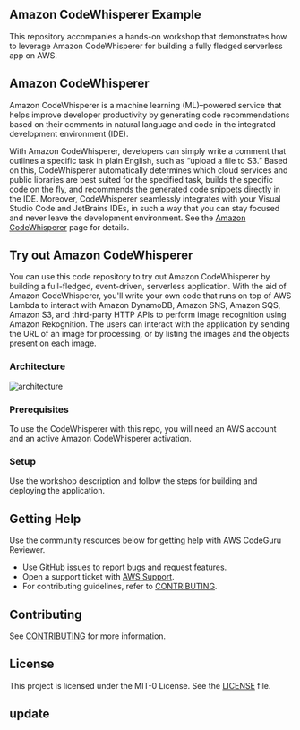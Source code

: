 ## Amazon CodeWhisperer Example

This repository accompanies a hands-on workshop that demonstrates how to leverage Amazon CodeWhisperer for building a fully fledged serverless app on AWS.

## Amazon CodeWhisperer

Amazon CodeWhisperer is a machine learning (ML)–powered service that helps improve developer productivity by generating code recommendations based on their comments in natural language and code in the integrated development environment (IDE).

With Amazon CodeWhisperer, developers can simply write a comment that outlines a specific task in plain English, such as “upload a file to S3.” Based on this, CodeWhisperer automatically determines which cloud services and public libraries are best suited for the specified task, builds the specific code on the fly, and recommends the generated code snippets directly in the IDE. Moreover, CodeWhisperer seamlessly integrates with your Visual Studio Code and JetBrains IDEs, in such a way that you can stay focused and never leave the development environment. See the [Amazon CodeWhisperer](https://aws.amazon.com/codewhisperer/) page for details.

## Try out Amazon CodeWhisperer

You can use this code repository to try out Amazon CodeWhisperer by building a full-fledged, event-driven, serverless application. With the aid of Amazon CodeWhisperer, you'll write your own code that runs on top of AWS Lambda to interact with Amazon DynamoDB, Amazon SNS, Amazon SQS, Amazon S3, and third-party HTTP APIs to perform image recognition using Amazon Rekognition. The users can interact with the application by sending the URL of an image for processing, or by listing the images and the objects present on each image.

### Architecture
![architecture](images/architecture.png)


### Prerequisites

To use the CodeWhisperer with this repo, you will need an AWS account and an active Amazon CodeWhisperer activation.

### Setup

Use the workshop description and follow the steps for building and deploying the application.

## Getting Help

Use the community resources below for getting help with AWS CodeGuru Reviewer.

- Use GitHub issues to report bugs and request features.
- Open a support ticket with [AWS Support](https://docs.aws.amazon.com/awssupport/latest/user/getting-started.html).
- For contributing guidelines, refer to [CONTRIBUTING](CONTRIBUTING.md).

## Contributing

See [CONTRIBUTING](CONTRIBUTING.md#security-issue-notifications) for more information.

## License

This project is licensed under the MIT-0 License. See the [LICENSE](LICENSE) file.

## update

